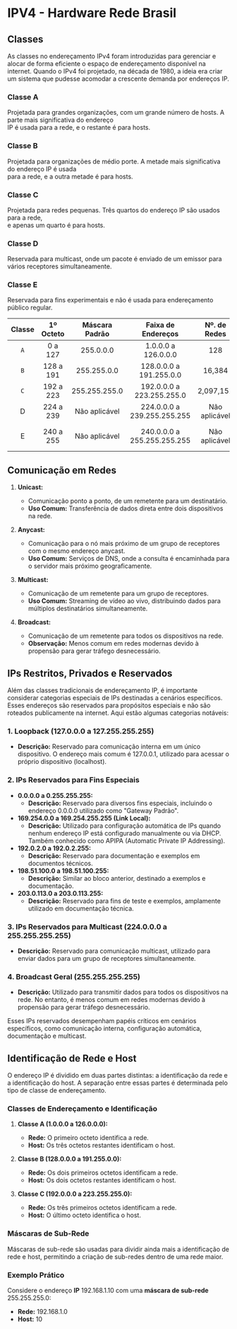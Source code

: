 
# IPV4 - Hardware Rede Brasil

## Classes

As classes no endereçamento IPv4 foram introduzidas para gerenciar e alocar de forma eficiente o espaço de endereçamento disponível na internet. Quando o IPv4 foi projetado, na década de 1980, a ideia era criar um sistema que pudesse acomodar a crescente demanda por endereços IP.

### Classe A
Projetada para grandes organizações, com um grande número de hosts. A parte mais significativa do endereço <br>IP é usada para a rede, e o restante é para hosts.

### Classe B
Projetada para organizações de médio porte. A metade mais significativa do endereço IP é usada <br>
para a rede, e a outra metade é para hosts.

### Classe C
Projetada para redes pequenas. Três quartos do endereço IP são usados para a rede, <br>
e apenas um quarto é para hosts.

### Classe D 
Reservada para multicast, onde um pacote é enviado de um emissor para vários receptores simultaneamente.

### Classe E
Reservada para fins experimentais e não é usada para endereçamento público regular.


| Classe | 1º Octeto    | Máscara Padrão | Faixa de Endereços          | Nº. de Redes    | Hosts por Rede           | Finalidade                           |
|:------:|:------------:|:--------------:|:---------------------------:|:---------------:|:------------------------:|:------------------------------------:|
| `A`    | 0	a	127   | 255.0.0.0      | 1.0.0.0 a 126.0.0.0         | 128             | 16,777,214               | Grandes organizações                 |
| `B`    | 128	a	191   | 255.255.0.0    | 128.0.0.0 a 191.255.0.0     | 16,384          | 65,534                   | Redes de médio porte                 |
| `C`    | 192	a	223   | 255.255.255.0  | 192.0.0.0 a 223.255.255.0   | 2,097,152       | 254                      | Redes pequenas                       |
|  D     | 224	a	239   | Não aplicável  | 224.0.0.0 a 239.255.255.255 | Não aplicável   | Não aplicável            | Multicast                            |
|  E     | 240	a	255   | Não aplicável  | 240.0.0.0 a 255.255.255.255 | Não aplicável   | Não aplicável            | Reservado para fins experimentais    |


## Comunicação em Redes

1. **Unicast:**
   - Comunicação ponto a ponto, de um remetente para um destinatário.
   - **Uso Comum:** Transferência de dados direta entre dois dispositivos na rede.

2. **Anycast:**
   - Comunicação para o nó mais próximo de um grupo de receptores com o mesmo endereço anycast.
   - **Uso Comum:** Serviços de DNS, onde a consulta é encaminhada para o servidor mais próximo geograficamente.

3. **Multicast:**
   - Comunicação de um remetente para um grupo de receptores.
   - **Uso Comum:** Streaming de vídeo ao vivo, distribuindo dados para múltiplos destinatários simultaneamente.

4. **Broadcast:**
   - Comunicação de um remetente para todos os dispositivos na rede.
   - **Observação:** Menos comum em redes modernas devido à propensão para gerar tráfego desnecessário.

## IPs Restritos, Privados e Reservados

Além das classes tradicionais de endereçamento IP, é importante considerar categorias especiais de IPs destinadas a cenários específicos. Esses endereços são reservados para propósitos especiais e não são roteados publicamente na internet. Aqui estão algumas categorias notáveis:

### 1. Loopback (127.0.0.0 a 127.255.255.255)
- **Descrição:** Reservado para comunicação interna em um único dispositivo. O endereço mais comum é 127.0.0.1, utilizado para acessar o próprio dispositivo (localhost).

### 2. IPs Reservados para Fins Especiais
- **0.0.0.0 a 0.255.255.255:**
  - **Descrição:** Reservado para diversos fins especiais, incluindo o endereço 0.0.0.0 utilizado como "Gateway Padrão".
- **169.254.0.0 a 169.254.255.255 (Link Local):**
  - **Descrição:** Utilizado para configuração automática de IPs quando nenhum endereço IP está configurado manualmente ou via DHCP. Também conhecido como APIPA (Automatic Private IP Addressing).
- **192.0.2.0 a 192.0.2.255:**
  - **Descrição:** Reservado para documentação e exemplos em documentos técnicos.
- **198.51.100.0 a 198.51.100.255:**
  - **Descrição:** Similar ao bloco anterior, destinado a exemplos e documentação.
- **203.0.113.0 a 203.0.113.255:**
  - **Descrição:** Reservado para fins de teste e exemplos, amplamente utilizado em documentação técnica.

### 3. IPs Reservados para Multicast (224.0.0.0 a 255.255.255.255)
- **Descrição:** Reservado para comunicação multicast, utilizado para enviar dados para um grupo de receptores simultaneamente.

### 4. Broadcast Geral (255.255.255.255)
- **Descrição:** Utilizado para transmitir dados para todos os dispositivos na rede. No entanto, é menos comum em redes modernas devido à propensão para gerar tráfego desnecessário.

Esses IPs reservados desempenham papéis críticos em cenários específicos, como comunicação interna, configuração automática, documentação e multicast.

## Identificação de Rede e Host

O endereço IP é dividido em duas partes distintas: a identificação da rede e a identificação do host. 
A separação entre essas partes é determinada pelo tipo de classe de endereçamento.


### Classes de Endereçamento e Identificação

1. **Classe A (1.0.0.0 a 126.0.0.0):**
   - **Rede:** O primeiro octeto identifica a rede.
   - **Host:** Os três octetos restantes identificam o host.

2. **Classe B (128.0.0.0 a 191.255.0.0):**
   - **Rede:** Os dois primeiros octetos identificam a rede.
   - **Host:** Os dois octetos restantes identificam o host.

3. **Classe C (192.0.0.0 a 223.255.255.0):**
   - **Rede:** Os três primeiros octetos identificam a rede.
   - **Host:** O último octeto identifica o host.


### Máscaras de Sub-Rede

Máscaras de sub-rede são usadas para dividir ainda mais a identificação de rede e host, permitindo a criação de sub-redes dentro de uma rede maior.

### Exemplo Prático

Considere o endereço **IP** 192.168.1.10 com uma **máscara de sub-rede** 255.255.255.0:
- **Rede:** 192.168.1.0
- **Host:** 10
